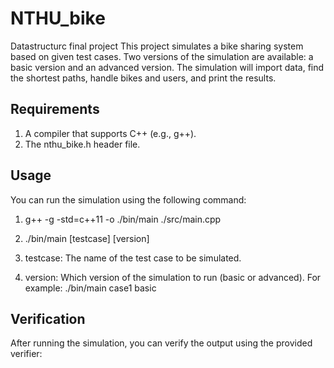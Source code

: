 # NTHU_bike
Datastructurc final project
This project simulates a bike sharing system based on given test cases. Two versions of the simulation are available: a basic version and an advanced version. The simulation will import data, find the shortest paths, handle bikes and users, and print the results.

## Requirements
1. A compiler that supports C++ (e.g., g++).
1. The nthu_bike.h header file.

## Usage
You can run the simulation using the following command:

1. 	g++ -g -std=c++11 -o ./bin/main ./src/main.cpp
1. ./bin/main  [testcase] [version]
   
1. testcase: The name of the test case to be simulated.
1. version: Which version of the simulation to run (basic or advanced).
For example:
./bin/main  case1 basic

## Verification
After running the simulation, you can verify the output using the provided verifier:

